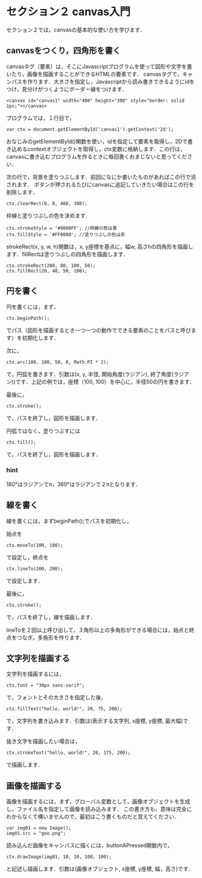 # セクション２ canvas入門
セクション２では，canvasの基本的な使い方を学びます．

## canvasをつくり，四角形を書く

canvasタグ（要素）は，そこにJavascriptプログラムを使って図形や文字を書いたり，画像を描画することができるHTMLの要素です．
canvasタグで，キャンパスを作ります．大きさを指定し，Javascriptから読み書きできるようにidをつけ，見分けがつくようにボーダー線をつけます．
```
<canvas id="canvas1" width="400" height="300" style="border: solid 1px;"></canvas>
```

プログラムでは，１行目で，
```
var ctx = document.getElementById('canvas1').getContext('2d');
```
おなじみのgetElementById()関数を使い，idを指定して要素を取得し，2Dで書き込めるcontextオブジェクトを取得し，ctx変数に格納します．この行は，canvasに書き込むプログラムを作るときに毎回書くおまじないと思ってください．

次の行で，背景を塗りつぶします．前回になにか書いたものがあればこの行で消されます．
ボタンが押されるたびにcanvasに追記していきたい場合はこの行を削除します．
```
ctx.clearRect(0, 0, 400, 300);
```

枠線と塗りつぶしの色を決めます．
```
ctx.strokeStyle = '#0000FF'; //枠線の色は青
ctx.fillStyle = '#FF0000'; //塗りつぶしの色は赤
```            

strokeRect(x, y, w, h)関数は，x, y座標を基点に，幅w, 高さhの四角形を描画します．fillRectは塗りつぶしの四角形を描画します．
```    
ctx.strokeRect(200, 80, 100, 50);
ctx.fillRect(20, 40, 50, 100);
```    

<div code src='6-1'></div>

## 円を書く

円を書くには，まず，
```    
ctx.beginPath();
```
でパス（図形を描画するとき一つ一つの動作でできる要素のことをパスと呼びます）を初期化します．

次に，
```    
ctx.arc(100, 100, 50, 0, Math.PI * 2);
```
で，円弧を書きます．引数は(x, y, 半径, 開始角度(ラジアン), 終了角度(ラジアン))です．上記の例では，座標（100, 100）を中心に，半径50の円を書きます．

最後に，
```
ctx.stroke();
```
で，パスを終了し，図形を描画します．

円弧ではなく，塗りつぶすには
```
ctx.fill();
```
で，パスを終了し，図形を描画します．

<div code src='6-2'></div>

### hint
180°はラジアンでπ，360°はラジアンで２πとなります．

## 線を書く

線を書くには，まずbeginPath();でパスを初期化し，

始点を
```
ctx.moveTo(100, 100);
```
で設定し，終点を
```
ctx.lineTo(200, 200);
```
で設定します．

最後に，
```
ctx.stroke();
```
で，パスを終了し，線を描画します．

lineToを２回以上呼び出して，３角形以上の多角形ができる場合には，始点と終点をつなぎ，多角形を作ります．

<div code src='6-3'></div>

## 文字列を描画する

文字列を描画するには，

```
ctx.font = "30px sans-serif";
```
で，フォントとその大きさを指定した後，

```
ctx.fillText("hello, world!", 20, 75, 200);
```
で，文字列を書き込みます．引数は(表示する文字列, x座標, y座標, 最大幅)です．

抜き文字を描画したい場合は，
```
ctx.strokeText("hello, world!", 20, 175, 200);
```
で描画します．

<div code src='6-4'></div>

## 画像を描画する

画像を描画するには，まず，グローバル変数として，画像オブジェクトを生成し，ファイル名を指定して画像を読み込みます．
この書き方も，意味は完全にわからなくて構いませんので，最初はこう書くものだと覚えてください．

```
var img01 = new Image();
img01.src = "goo.png";
```

読み込んだ画像をキャンパスに描くには，buttonAPressed関数内で，

```
ctx.drawImage(img01, 10, 10, 100, 100);
```
と記述し描画します．引数は(画像オブジェクト, x座標, y座標, 幅，高さ)です．

<div code src='6-5'></div>

